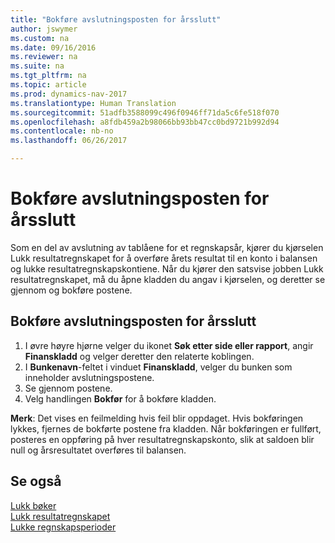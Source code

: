 ```yaml
---
title: "Bokføre avslutningsposten for årsslutt"
author: jswymer
ms.custom: na
ms.date: 09/16/2016
ms.reviewer: na
ms.suite: na
ms.tgt_pltfrm: na
ms.topic: article
ms.prod: dynamics-nav-2017
ms.translationtype: Human Translation
ms.sourcegitcommit: 51adfb3588099c496f0946ff71da5c6fe518f070
ms.openlocfilehash: a8fdb459a2b98066bb93bb47cc0bd9721b992d94
ms.contentlocale: nb-no
ms.lasthandoff: 06/26/2017

---
```

# <a name="how-to-post-year-end-closing-entry"></a>Bokføre avslutningsposten for årsslutt
Som en del av avslutning av tablåene for et regnskapsår, kjører du kjørselen Lukk resultatregnskapet for å overføre årets resultat til en konto i balansen og lukke resultatregnskapskontiene. Når du kjører den satsvise jobben Lukk resultatregnskapet, må du åpne kladden du angav i kjørselen, og deretter se gjennom og bokføre postene.

## <a name="to-post-the-year-end-closing-entry"></a>Bokføre avslutningsposten for årsslutt
1. I øvre høyre hjørne velger du ikonet **Søk etter side eller rapport**, angir **Finanskladd** og velger deretter den relaterte koblingen.
2. I **Bunkenavn**-feltet i vinduet **Finanskladd**, velger du bunken som inneholder avslutningspostene.
3. Se gjennom postene.
4. Velg handlingen **Bokfør** for å bokføre kladden.

**Merk**: Det vises en feilmelding hvis feil blir oppdaget. Hvis bokføringen lykkes, fjernes de bokførte postene fra kladden. Når bokføringen er fullført, posteres en oppføring på hver resultatregnskapskonto, slik at saldoen blir null og årsresultatet overføres til balansen.

## <a name="see-also"></a>Se også
[Lukk bøker](year-close-books.md)  
[Lukk resultatregnskapet](year-close-income-statement.md)  
[Lukke regnskapsperioder](year-close-account-periods.md)  
